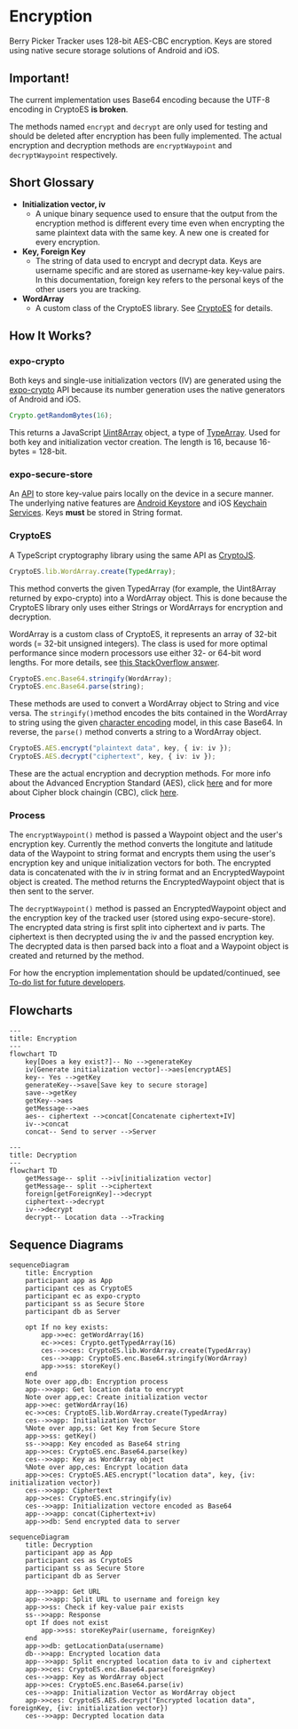 # Encryption

Berry Picker Tracker uses 128-bit AES-CBC encryption. Keys are stored using native secure storage solutions of Android and iOS.

## Important!

The current implementation uses Base64 encoding because the UTF-8 encoding in CryptoES **is broken**.

The methods named `encrypt` and `decrypt` are only used for testing and should be deleted after encryption has been fully implemented. The actual encryption and decryption methods are `encryptWaypoint` and `decryptWaypoint` respectively.

## Short Glossary

- **Initialization vector, iv**
  - A unique binary sequence used to ensure that the output from the encryption method is different every time even when encrypting the same plaintext data with the same key. A new one is created for every encryption.
- **Key, Foreign Key**
  - The string of data used to encrypt and decrypt data. Keys are username specific and are stored as username-key key-value pairs. In this documentation, foreign key refers to the personal keys of the other users you are tracking.
- **WordArray**
  - A custom class of the CryptoES library. See [CryptoES](#cryptoes) for details.

## How It Works?

### expo-crypto

Both keys and single-use initialization vectors (IV) are generated using the [expo-crypto](https://docs.expo.dev/versions/latest/sdk/crypto/) API because its number generation uses the native generators of Android and iOS.

```typescript
Crypto.getRandomBytes(16);
```

This returns a JavaScript [Uint8Array](https://developer.mozilla.org/en-US/docs/Web/JavaScript/Reference/Global_Objects/Uint8Array) object, a type of [TypeArray](https://developer.mozilla.org/en-US/docs/Web/JavaScript/Reference/Global_Objects/TypedArray). Used for both key and initialization vector creation. The length is 16, because 16-bytes = 128-bit.

### expo-secure-store

An [API](https://docs.expo.dev/versions/v48.0.0/sdk/securestore/) to store key-value pairs locally on the device in a secure manner. The underlying native features are [Android Keystore](https://developer.android.com/training/articles/keystore) and iOS [Keychain Services](https://developer.apple.com/documentation/security/keychain_services). Keys **must** be stored in String format.

### CryptoES

A TypeScript cryptography library using the same API as [CryptoJS](https://github.com/brix/crypto-js).

```typescript
CryptoES.lib.WordArray.create(TypedArray);
```

This method converts the given TypedArray (for example, the Uint8Array returned by expo-crypto) into a WordArray object. This is done because the CryptoES library only uses either Strings or WordArrays for encryption and decryption.

WordArray is a custom class of CryptoES, it represents an array of 32-bit words (= 32-bit unsigned integers). The class is used for more optimal performance since modern processors use either 32- or 64-bit word lengths. For more details, see [this StackOverflow answer](https://stackoverflow.com/a/58525779).

```typescript
CryptoES.enc.Base64.stringify(WordArray);
CryptoES.enc.Base64.parse(string);
```

These methods are used to convert a WordArray object to String and vice versa. The `stringify()`method encodes the bits contained in the WordArray to string using the given [character encoding](https://en.wikipedia.org/wiki/Character_encoding) model, in this case Base64. In reverse, the `parse()` method converts a string to a WordArray object.

```typescript
CryptoES.AES.encrypt("plaintext data", key, { iv: iv });
CryptoES.AES.decrypt("ciphertext", key, { iv: iv });
```

These are the actual encryption and decryption methods. For more info about the Advanced Encryption Standard (AES), click [here](https://en.wikipedia.org/wiki/Advanced_Encryption_Standard) and for more about Cipher block chaingin (CBC), click [here](<https://en.wikipedia.org/wiki/Block_cipher_mode_of_operation#Cipher_block_chaining_(CBC)>).

### Process

The `encryptWaypoint()` method is passed a Waypoint object and the user's encryption key. Currently the method converts the longitute and latitude data of the Waypoint to string format and encrypts them using the user's encryption key and unique initialization vectors for both. The encrypted data is concatenated with the iv in string format and an EncryptedWaypoint object is created. The method returns the EncryptedWaypoint object that is then sent to the server.

The `decryptWaypoint()` method is passed an EncryptedWaypoint object and the encryption key of the tracked user (stored using expo-secure-store). The encrypted data string is first split into ciphertext and iv parts. The ciphertext is then decrypted using the iv and the passed encryption key. The decrypted data is then parsed back into a float and a Waypoint object is created and returned by the method.

For how the encryption implementation should be updated/continued, see [To-do list for future developers](/docs/To-do_list_for_future_developers.md#encryption).

## Flowcharts

```mermaid
---
title: Encryption
---
flowchart TD
    key[Does a key exist?]-- No -->generateKey
    iv[Generate initialization vector]-->aes[encryptAES]
    key-- Yes -->getKey
    generateKey-->save[Save key to secure storage]
    save-->getKey
    getKey-->aes
    getMessage-->aes
    aes-- ciphertext -->concat[Concatenate ciphertext+IV]
    iv-->concat
    concat-- Send to server -->Server
```

```mermaid
---
title: Decryption
---
flowchart TD
    getMessage-- split -->iv[initialization vector]
    getMessage-- split -->ciphertext
    foreign[getForeignKey]-->decrypt
    ciphertext-->decrypt
    iv-->decrypt
    decrypt-- Location data -->Tracking
```

## Sequence Diagrams

```mermaid
sequenceDiagram
    title: Encryption
    participant app as App
    participant ces as CryptoES
    participant ec as expo-crypto
    participant ss as Secure Store
    participant db as Server

    opt If no key exists:
        app->>ec: getWordArray(16)
        ec->>ces: Crypto.getTypedArray(16)
        ces-->>ces: CryptoES.lib.WordArray.create(TypedArray)
        ces-->>app: CryptoES.enc.Base64.stringify(WordArray)
        app->>ss: storeKey()
    end
    Note over app,db: Encryption process
    app-->>app: Get location data to encrypt
    Note over app,ec: Create initialization vector
    app->>ec: getWordArray(16)
    ec->>ces: CryptoES.lib.WordArray.create(TypedArray)
    ces-->>app: Initialization Vector
    %Note over app,ss: Get Key from Secure Store
    app->>ss: getKey()
    ss-->>app: Key encoded as Base64 string
    app->>ces: CryptoES.enc.Base64.parse(key)
    ces-->>app: Key as WordArray object
    %Note over app,ces: Encrypt location data
    app->>ces: CryptoES.AES.encrypt("location data", key, {iv: initialization vector})
    ces-->>app: Ciphertext
    app->>ces: CryptoES.enc.stringify(iv)
    ces-->>app: Initialization vectore encoded as Base64
    app-->>app: concat(Ciphertext+iv)
    app->>db: Send encrypted data to server
```

```mermaid
sequenceDiagram
    title: Decryption
    participant app as App
    participant ces as CryptoES
    participant ss as Secure Store
    participant db as Server

    app-->>app: Get URL
    app-->>app: Split URL to username and foreign key
    app->>ss: Check if key-value pair exists
    ss-->>app: Response
    opt If does not exist
        app->>ss: storeKeyPair(username, foreignKey)
    end
    app->>db: getLocationData(username)
    db-->>app: Encrypted location data
    app-->>app: Split encrypted location data to iv and ciphertext
    app->>ces: CryptoES.enc.Base64.parse(foreignKey)
    ces-->>app: Key as WordArray object
    app->>ces: CryptoES.enc.Base64.parse(iv)
    ces-->>app: Initialization Vector as WordArray object
    app->>ces: CryptoES.AES.decrypt("Encrypted location data", foreignKey, {iv: initialization vector})
    ces-->>app: Decrypted location data
```

